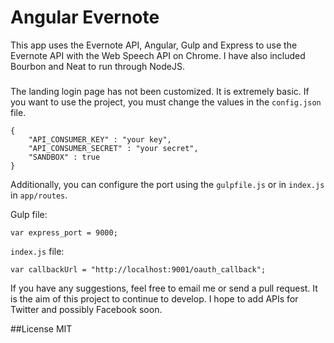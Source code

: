 # Angular Evernote

This app uses the Evernote API, Angular, Gulp and Express to use the Evernote API with the Web Speech API on Chrome. I have also included Bourbon and Neat to run through NodeJS. 

###
The landing login page has not been customized. It is extremely basic. If you want to use the project, you must change the values in the ```config.json``` file.


```
{
    "API_CONSUMER_KEY" : "your key",
    "API_CONSUMER_SECRET" : "your secret",
    "SANDBOX" : true
}
```


Additionally, you can configure the port using the ```gulpfile.js``` or in ```index.js``` in ```app/routes```.

Gulp file:

```
var express_port = 9000;
```


```index.js``` file:

```var callbackUrl = "http://localhost:9001/oauth_callback";```


If you have any suggestions, feel free to email me or send a pull request. It is the aim of this project to continue to develop. I hope to add APIs for Twitter and possibly Facebook soon.

##License
MIT

